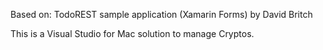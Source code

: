 Based on: TodoREST sample application (Xamarin Forms) by David Britch

This is a Visual Studio for Mac solution to manage Cryptos. 
